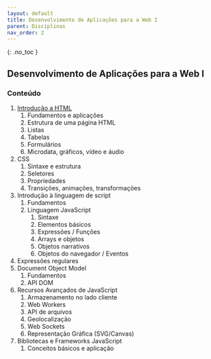 ```yaml
---
layout: default
title: Desenvolvimento de Aplicações para a Web I
parent: Disciplinas
nav_order: 2
---
```

{: .no_toc }
## Desenvolvimento de Aplicações para a Web I

### Conteúdo

1. [Introdução a HTML](/content/dawi/1-html.html)
   1. Fundamentos e aplicações
   2. Estrutura de uma página HTML
   3. Listas
   4. Tabelas
   5. Formulários
   6. Microdata, gráficos, vídeo e áudio
2. CSS
   1. Sintaxe e estrutura
   2. Seletores
   3. Propriedades
   4. Transições, animações, transformações
3. Introdução à linguagem de script
   1. Fundamentos
   2. Linguagem JavaScript
      1. Sintaxe
      2. Elementos básicos
      3. Expressões / Funções
      4. Arrays e objetos
      5. Objetos narrativos
      6. Objetos do navegador / Eventos
4. Expressões regulares
5. Document Object Model
   1. Fundamentos
   2. API DOM
6. Recursos Avançados de JavaScript
   1. Armazenamento no lado cliente
   2. Web Workers
   3. API de arquivos
   4. Geolocalização
   5. Web Sockets
   6. Representação Gráfica (SVG/Canvas)
7.  Bibliotecas e Frameworks JavaScript
    1. Conceitos básicos e aplicação